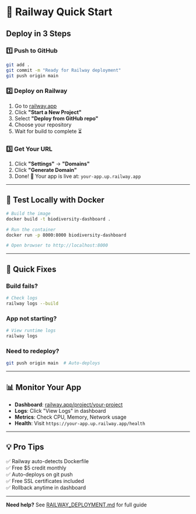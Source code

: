 # 🚂 Railway Quick Start

## Deploy in 3 Steps

### 1️⃣ Push to GitHub
```bash
git add .
git commit -m "Ready for Railway deployment"
git push origin main
```

### 2️⃣ Deploy on Railway
1. Go to [railway.app](https://railway.app)
2. Click **"Start a New Project"**
3. Select **"Deploy from GitHub repo"**
4. Choose your repository
5. Wait for build to complete ⏳

### 3️⃣ Get Your URL
1. Click **"Settings"** → **"Domains"**
2. Click **"Generate Domain"**
3. Done! 🎉 Your app is live at: `your-app.up.railway.app`

---

## 🧪 Test Locally with Docker

```bash
# Build the image
docker build -t biodiversity-dashboard .

# Run the container
docker run -p 8000:8000 biodiversity-dashboard

# Open browser to http://localhost:8000
```

---

## 🔧 Quick Fixes

### Build fails?
```bash
# Check logs
railway logs --build
```

### App not starting?
```bash
# View runtime logs
railway logs
```

### Need to redeploy?
```bash
git push origin main  # Auto-deploys
```

---

## 📊 Monitor Your App

- **Dashboard**: [railway.app/project/your-project](https://railway.app)
- **Logs**: Click "View Logs" in dashboard
- **Metrics**: Check CPU, Memory, Network usage
- **Health**: Visit `https://your-app.up.railway.app/health`

---

## 💡 Pro Tips

✅ Railway auto-detects Dockerfile  
✅ Free $5 credit monthly  
✅ Auto-deploys on git push  
✅ Free SSL certificates included  
✅ Rollback anytime in dashboard  

---

**Need help?** See [RAILWAY_DEPLOYMENT.md](./RAILWAY_DEPLOYMENT.md) for full guide

